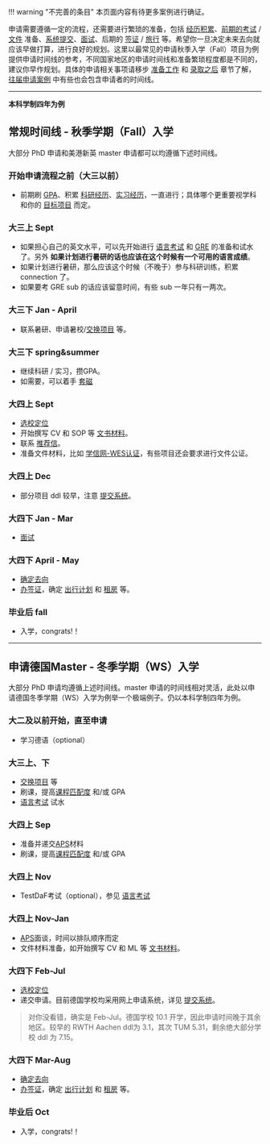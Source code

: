 !!! warning "不完善的条目"
    本页面内容有待更多案例进行确证。

申请需要遵循一定的流程，还需要进行繁琐的准备，包括 [经历积累](../../prepare/experience/)、[前期的考试](../../prepare/exam) / [文件](../../prepare/material) 准备、[系统提交](../../prepare/onlinesystem/)、[面试](../../prepare/interview)、后期的 [签证](../../afterad/visa/) / [旅行](../../afterad/travel/) 等。希望你一旦决定未来去向就应该早做打算，进行良好的规划。这里以最常见的申请秋季入学（Fall）项目为例提供申请时间线的参考，不同国家地区的申请时间线和准备繁琐程度都是不同的，建议你早作规划。具体的申请相关事项请移步 [准备工作](../../prepare/) 和 [录取之后](../../afterad) 章节了解，[往届申请案例](../../cases) 中有些也会包含申请者的时间线。

------

**本科学制四年为例**

## 常规时间线 - 秋季学期（Fall）入学 

大部分 PhD 申请和美港新英 master 申请都可以均遵循下述时间线。

### 开始申请流程之前（大三以前）
- 前期刷 [GPA](../../prepare/exam/#gpa)、积累 [科研经历](../../prepare/experience/research)、[实习经历](../../prepare/experience/intern)，一直进行；具体哪个更重要视学科和你的 [目标项目](../master_phd/) 而定。

### 大三上 Sept
- 如果担心自己的英文水平，可以先开始进行 [语言考试](../../prepare/exam/#21) 和 [GRE](../../prepare/exam/#22-gregmat) 的准备和试水了。另外 **如果计划进行暑研的话也应该在这个时候有一个可用的语言成绩**。
- 如果计划进行暑研，那么应该这个时候（不晚于）参与科研训练，积累 connection 了。
- 如果要考 GRE sub 的话应该留意时间，有些 sub 一年只有一两次。

### 大三下 Jan - April
- 联系暑研、申请暑校/[交换项目](../../prepare/experience/exchange/) 等。

### 大三下 spring&summer
- 继续科研 / 实习，攒GPA。
- 如需要，可以着手 [套磁](../../prepare/selection/touch/)

### 大四上 Sept
- [选校定位](../../prepare/selection/)
- 开始撰写 CV 和 SOP 等 [文书材料](../../prepare/material/)。
- 联系 [推荐信](../../prepare/rl/)。
- 准备文件材料，比如 [学信网-WES认证](../../prepare/ehlp/chsi)，有些项目还会要求进行文件公证。

###  大四上 Dec
- 部分项目 ddl 较早，注意 [提交系统](../../prepare/onlinesystem/)。

### 大四下 Jan - Mar
- [面试](../../prepare/interview/)

### 大四下 April - May
- [确定去向](../../afterad/compare/)
- [办签证](../../afterad/visa/)，确定 [出行计划](../../afterad/travel/) 和 [租房](../../afterad/rent/) 等。

### 毕业后 fall
- 入学，congrats!！

----------

## 申请德国Master - 冬季学期（WS）入学

大部分 PhD 申请均遵循上述时间线。master 申请的时间线相对灵活，此处以申请德国冬季学期（WS）入学为例举一个极端例子。仍以本科学制四年为例。

### 大二及以前开始，直至申请
- 学习德语（optional）

### 大三上、下
- [交换项目](../../prepare/experience/exchange/) 等
- 刷课，提高[课程匹配度](../../prepare/exam/#3) 和/或 GPA
- [语言考试](../../prepare/exam/#21) 试水

### 大四上 Sep
- 准备并递交[APS](../../prepare/help/)材料
- 刷课，提高[课程匹配度](../../prepare/exam/#3) 和/或 GPA

### 大四上 Nov
- TestDaF考试（optional），参见 [语言考试](../../prepare/exam/#23)

### 大四上 Nov-Jan
- [APS](../../prepare/help/)面谈，时间以排队顺序而定
- 文件材料准备，如开始撰写 CV 和 ML 等 [文书材料](../../prepare/material/)。

### 大四下 Feb-Jul
- [选校定位](../../prepare/selection/)
- 递交申请。目前德国学校均采用网上申请系统，详见 [提交系统](../../prepare/onlinesystem/)。

> 对你没看错，确实是 Feb-Jul。德国学校 10.1 开学，因此申请时间晚于其余地区。较早的 RWTH Aachen ddl为 3.1，其次 TUM 5.31，剩余绝大部分学校 ddl 为 7.15。

### 大四下 Mar-Aug
- [确定去向](../../afterad/compare/)
- [办签证](../../afterad/visa/)，确定 [出行计划](../../afterad/travel/) 和 [租房](../../afterad/rent/) 等。

### 毕业后 Oct
- 入学，congrats!！
